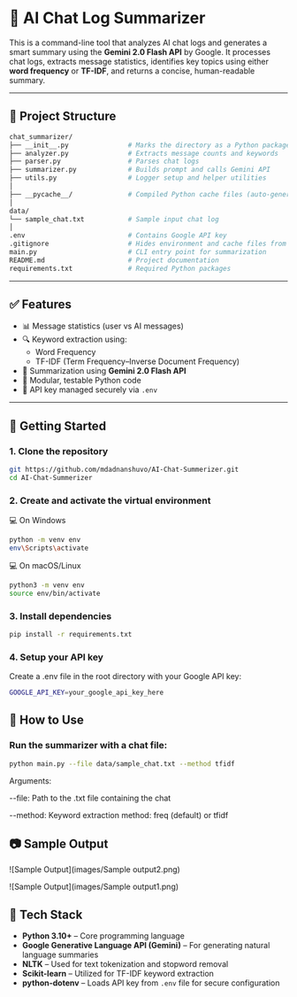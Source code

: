 # 🧠 AI Chat Log Summarizer

This is a command-line tool that analyzes AI chat logs and generates a smart summary using the **Gemini 2.0 Flash API** by Google. It processes chat logs, extracts message statistics, identifies key topics using either **word frequency** or **TF-IDF**, and returns a concise, human-readable summary.

---

## 📂 Project Structure

```bash
chat_summarizer/
├── __init__.py               # Marks the directory as a Python package
├── analyzer.py               # Extracts message counts and keywords
├── parser.py                 # Parses chat logs
├── summarizer.py             # Builds prompt and calls Gemini API
├── utils.py                  # Logger setup and helper utilities
│
├── __pycache__/              # Compiled Python cache files (auto-generated)
│
data/
└── sample_chat.txt           # Sample input chat log
│
.env                          # Contains Google API key
.gitignore                    # Hides environment and cache files from Git
main.py                       # CLI entry point for summarization
README.md                     # Project documentation
requirements.txt              # Required Python packages
```

---

## ✅ Features

- 📊 Message statistics (user vs AI messages)
- 🔍 Keyword extraction using:
  - Word Frequency
  - TF-IDF (Term Frequency–Inverse Document Frequency)
- 🤖 Summarization using **Gemini 2.0 Flash API**
- 🧱 Modular, testable Python code
- 🔐 API key managed securely via `.env`

---

## 🚀 Getting Started

### 1. Clone the repository

```bash
git https://github.com/mdadnanshuvo/AI-Chat-Summerizer.git
cd AI-Chat-Summerizer
```

### 2. Create and activate the virtual environment

💻 On Windows

```bash
python -m venv env
env\Scripts\activate
```

💻 On macOS/Linux

```bash
python3 -m venv env
source env/bin/activate
```

### 3. Install dependencies

```bash
pip install -r requirements.txt
```

### 4. Setup your API key

Create a .env file in the root directory with your Google API key:

```bash
GOOGLE_API_KEY=your_google_api_key_here
```

## 🧪 How to Use

### Run the summarizer with a chat file:

```bash
python main.py --file data/sample_chat.txt --method tfidf
```

Arguments:

--file: Path to the .txt file containing the chat

--method: Keyword extraction method: freq (default) or tfidf


## 📷 Sample Output

![Sample Output](images/Sample output2.png)

![Sample Output](images/Sample output1.png)

## 🔧 Tech Stack

- **Python 3.10+** – Core programming language  
- **Google Generative Language API (Gemini)** – For generating natural language summaries  
- **NLTK** – Used for text tokenization and stopword removal  
- **Scikit-learn** – Utilized for TF-IDF keyword extraction  
- **python-dotenv** – Loads API key from `.env` file for secure configuration


